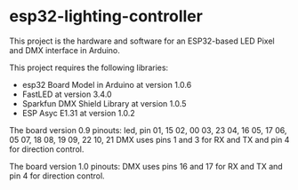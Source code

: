 # esp32-lighting-controller
This project is the hardware and software for an ESP32-based LED Pixel and DMX interface in Arduino.

This project requires the following libraries:
* esp32 Board Model in Arduino at version 1.0.6
* FastLED at version 3.4.0
* Sparkfun DMX Shield Library at version 1.0.5
* ESP Asyc E1.31 at version 1.0.2

The board version 0.9 pinouts:
led, pin
01, 15
02, 00
03, 23
04, 16
05, 17
06, 05
07, 18
08, 19
09, 22
10, 21
DMX uses pins 1 and 3 for RX and TX and pin 4 for direction control.

The board version 1.0 pinouts:
DMX uses pins 16 and 17 for RX and TX and pin 4 for direction control.